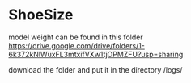# ShoeSize
model weight can be found in this folder https://drive.google.com/drive/folders/1-6k372kNlWuxFL3mtxifVXw1tjOPMZFU?usp=sharing

download the folder and put it in the directory /logs/